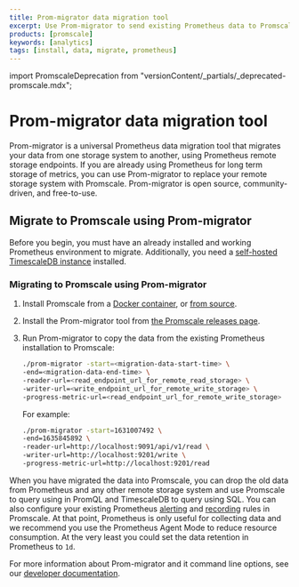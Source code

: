 ```yaml
---
title: Prom-migrator data migration tool
excerpt: Use Prom-migrator to send existing Prometheus data to Promscale
products: [promscale]
keywords: [analytics]
tags: [install, data, migrate, prometheus]
---
```


import PromscaleDeprecation from "versionContent/_partials/_deprecated-promscale.mdx";

# Prom-migrator data migration tool

<PromscaleDeprecation />

Prom-migrator is a universal Prometheus data migration tool that migrates your
data from one storage system to another, using Prometheus remote storage
endpoints. If you are already using Prometheus for long term storage of metrics,
you can use Prom-migrator to replace your remote storage system with Promscale.
Prom-migrator is open source, community-driven, and free-to-use.

## Migrate to Promscale using Prom-migrator

Before you begin, you must have an already installed and working Prometheus
environment to migrate. Additionally, you need a
[self-hosted TimescaleDB instance][tsdb-install-self-hosted] installed.

<Procedure>

### Migrating to Promscale using Prom-migrator

1.  Install Promscale from a [Docker container][promscale-install-docker],
    or [from source][promscale-install-source].
1.  Install the Prom-migrator tool from
    [the Promscale releases page][promscale-gh-releases].
1.  Run Prom-migrator to copy the data from the existing Prometheus installation
    to Promscale:

    ```bash
    ./prom-migrator -start=<migration-data-start-time> \
    -end=<migration-data-end-time> \
    -reader-url=<read_endpoint_url_for_remote_read_storage> \
    -writer-url=<write_endpoint_url_for_remote_write_storage> \
    -progress-metric-url=<read_endpoint_url_for_remote_write_storage>
    ```

    For example:

    ```bash
    ./prom-migrator -start=1631007492 \
    -end=1635845892 \
    -reader-url=http://localhost:9091/api/v1/read \
    -writer-url=http://localhost:9201/write \
    -progress-metric-url=http://localhost:9201/read
    ```

</Procedure>

When you have migrated the data into Promscale, you can drop the old data from
Prometheus and any other remote storage system and use Promscale to query using
in PromQL and TimescaleDB to query using SQL. You can also configure your existing
Prometheus [alerting][promscale-alerting] and [recording][promscale-recording]
rules in Promscale. At that point, Prometheus is only useful for collecting data
and we recommend you use the Prometheus Agent Mode to reduce resource consumption.
At the very least you could set the data retention in Prometheus to `1d`.

For more information about Prom-migrator and it command line options, see our
[developer documentation][gh-prom-migrator].

[gh-prom-migrator]: https://github.com/timescale/promscale/tree/master/migration-tool/cmd/prom-migrator
[promscale-alerting]: /promscale/:currentVersion:/alert/
[promscale-gh-releases]: https://github.com/timescale/promscale/releases
[promscale-install-docker]: /promscale/:currentVersion:/installation/docker/
[promscale-install-source]: /promscale/:currentVersion:/installation/binary/
[promscale-recording]: /promscale/:currentVersion:/downsample-data/recording/
[tsdb-install-self-hosted]: /self-hosted/:currentVersion:/install-timescaledb/self-hosted/
